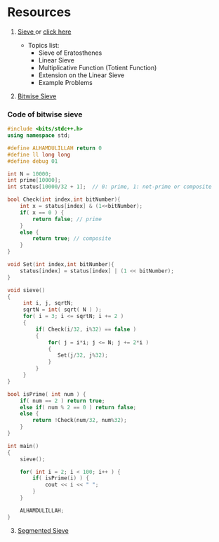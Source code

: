 # Resources

1. <a href = "https://codeforces.com/blog/entry/54090"> Sieve </a> or <a href = "https://cp-algorithms.com/algebra/sieve-of-eratosthenes.html"> click here </a>
	- Topics list:
		- Sieve of Eratosthenes
		- Linear Sieve
		- Multiplicative Function (Totient Function)
		- Extension on the Linear Sieve
		- Example Problems

2. <a href = "http://www.shafaetsplanet.com/?p=855"> Bitwise Sieve </a>

### Code of bitwise sieve

```C++
#include <bits/stdc++.h>
using namespace std;

#define ALHAMDULILLAH return 0
#define ll long long
#define debug 01

int N = 10000;
int prime[10000]; 
int status[10000/32 + 1];  // 0: prime, 1: not-prime or composite

bool Check(int index,int bitNumber){
	int x = status[index] & (1<<bitNumber);
	if( x == 0 ) {
		return false; // prime
	}
	else {
		return true; // composite
	}
}

void Set(int index,int bitNumber){	
	status[index] = status[index] | (1 << bitNumber);
}

void sieve()
{
     int i, j, sqrtN; 
     sqrtN = int( sqrt( N ) );
     for( i = 3; i <= sqrtN; i += 2 ) 
     {
		 if( Check(i/32, i%32) == false )
		 {
	 		 for( j = i*i; j <= N; j += 2*i )
			 {
				Set(j/32, j%32);
	 		 }
		 }
	 }	 	
}

bool isPrime( int num ) {
	if( num == 2 ) return true;
	else if( num % 2 == 0 ) return false;
	else {
		return !Check(num/32, num%32);
	}
}

int main()
{
	sieve();

	for( int i = 2; i < 100; i++ ) {
		if( isPrime(i) ) {
			cout << i << " ";
		}
	}

	ALHAMDULILLAH;
}
```

3. <a href = "https://cp-algorithms.com/algebra/sieve-of-eratosthenes.html#segmented-sieve"> Segmented Sieve </a>
